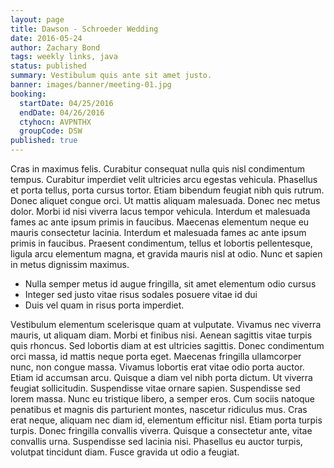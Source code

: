 ```yaml
---
layout: page
title: Dawson - Schroeder Wedding
date: 2016-05-24
author: Zachary Bond
tags: weekly links, java
status: published
summary: Vestibulum quis ante sit amet justo.
banner: images/banner/meeting-01.jpg
booking:
  startDate: 04/25/2016
  endDate: 04/26/2016
  ctyhocn: AVPNTHX
  groupCode: DSW
published: true
---
```

Cras in maximus felis. Curabitur consequat nulla quis nisl condimentum tempus. Curabitur imperdiet velit ultricies arcu egestas vehicula. Phasellus et porta tellus, porta cursus tortor. Etiam bibendum feugiat nibh quis rutrum. Donec aliquet congue orci. Ut mattis aliquam malesuada. Donec nec metus dolor. Morbi id nisi viverra lacus tempor vehicula. Interdum et malesuada fames ac ante ipsum primis in faucibus. Maecenas elementum neque eu mauris consectetur lacinia. Interdum et malesuada fames ac ante ipsum primis in faucibus. Praesent condimentum, tellus et lobortis pellentesque, ligula arcu elementum magna, et gravida mauris nisl at odio. Nunc et sapien in metus dignissim maximus.

* Nulla semper metus id augue fringilla, sit amet elementum odio cursus
* Integer sed justo vitae risus sodales posuere vitae id dui
* Duis vel quam in risus porta imperdiet.

Vestibulum elementum scelerisque quam at vulputate. Vivamus nec viverra mauris, ut aliquam diam. Morbi et finibus nisi. Aenean sagittis vitae turpis quis rhoncus. Sed lobortis diam at est ultricies sagittis. Donec condimentum orci massa, id mattis neque porta eget. Maecenas fringilla ullamcorper nunc, non congue massa.
Vivamus lobortis erat vitae odio porta auctor. Etiam id accumsan arcu. Quisque a diam vel nibh porta dictum. Ut viverra feugiat sollicitudin. Suspendisse vitae ornare sapien. Suspendisse sed lorem massa. Nunc eu tristique libero, a semper eros. Cum sociis natoque penatibus et magnis dis parturient montes, nascetur ridiculus mus. Cras erat neque, aliquam nec diam id, elementum efficitur nisl. Etiam porta turpis turpis. Donec fringilla convallis viverra. Quisque a consectetur ante, vitae convallis urna. Suspendisse sed lacinia nisi. Phasellus eu auctor turpis, volutpat tincidunt diam. Fusce gravida ut odio a feugiat.
